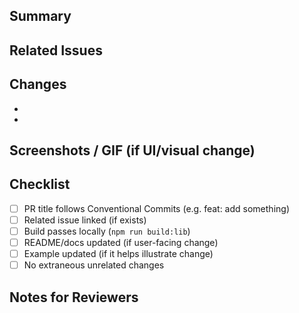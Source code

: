 ## Summary
<!-- Briefly explain the change and its motivation -->

## Related Issues
<!-- e.g. Closes #123 -->

## Changes
- 
- 

## Screenshots / GIF (if UI/visual change)

## Checklist
- [ ] PR title follows Conventional Commits (e.g. feat: add something)
- [ ] Related issue linked (if exists)
- [ ] Build passes locally (`npm run build:lib`)
- [ ] README/docs updated (if user-facing change)
- [ ] Example updated (if it helps illustrate change)
- [ ] No extraneous unrelated changes

## Notes for Reviewers
<!-- Anything extra reviewers should know -->
